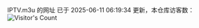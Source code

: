 IPTV.m3u 的网址 已于 2025-06-11 06:19:34 更新，本仓库访客数：![Visitor's Count](https://profile-counter.glitch.me/hero1898_tv/count.svg)
